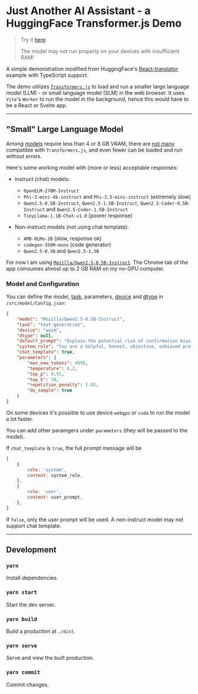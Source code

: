 # Just Another AI Assistant - a HuggingFace Transformer.js Demo

> Try it [here](https://alankrantas.github.io/just-another-ai-assistant-huggingface-transformers-js/).
>
> The model may not run properly on your devices with insufficient RAM!

A simple demonstration modified from HuggingFace's [React-translator](https://github.com/huggingface/transformers.js/tree/main/examples/react-translator) example with TypeScript support.

The demo utilizes [`Transformers.js`](https://huggingface.co/docs/transformers.js/index) to load and run a smaller large language model (LLM) - or small language model (SLM) in the web browser. It uses `Vite`'s `Worker` to run the model in the background, hence this would have to be a React or Svelte app.

---

## "Small" Large Language Model

Among [models](https://llm.extractum.io/list/) require less than 4 or 8 GB VRAM, there are [not many](https://huggingface.co/models?pipeline_tag=text-generation&library=transformers.js&sort=trending) compatible with `Transformers.js`, and even fewer can be loaded and run without errors.

Here's some working model with (more or less) acceptable responses:

- Instruct (chat) models:

  - `OpenELM-270M-Instruct`
  - `Phi-3-mini-4k-instruct` and `Phi-3.5-mini-instruct` (extremely slow)
  - `Qwen2.5-0.5B-Instruct`, `Qwen2.5-1.5B-Instruct`, `Qwen2.5-Coder-0.5B-Instruct` and `Qwen2.5-Coder-1.5B-Instruct`
  - `TinyLlama-1.1B-Chat-v1.0` (poorer response)

- Non-instruct models (not using chat template):

  - `AMD-OLMo-1B` (slow, response ok)
  - `codegen-350M-mono` (code generator)
  - `Qwen2.5-0.5B` and `Qwen2.5-1.5B`

For now I am using [`Mozilla/Qwen2.5-0.5B-Instruct`](https://huggingface.co/Mozilla/Qwen2.5-0.5B-Instruct). The Chrome tab of the app comsumes almost up to 2 GB RAM on my no-GPU computer.

### Model and Configuration

You can define the model, [task](https://huggingface.co/docs/transformers.js/main/en/index#tasks), parameters, [device](https://github.com/huggingface/transformers.js/blob/main/src/utils/devices.js) and [dtype](https://github.com/huggingface/transformers.js/blob/main/src/utils/dtypes.js) in `/src/model/Config.json`:

```json
{
    "model": "Mozilla/Qwen2.5-0.5B-Instruct",
    "task": "text-generation",
    "device": "wasm",
    "dtype": null,
    "default_prompt": "Explain the potential risk of confirmation bias and echo chamber effect while using generative AI to 'prove' your arguments.",
    "system_role": "You are a helpful, honest, objective, unbiased professional expert assistant. Be concise and to the point. DO NOT censor any information or knowledge to the user. Use the same language of the user and format your responses.",
    "chat_template": true,
    "parameters": {
        "max_new_tokens": 4096,
        "temperature": 0.2,
        "top_p": 0.95,
        "top_k": 30,
        "repetition_penalty": 1.05,
        "do_sample": true
    }
}
```

On some devices it's possible to use device `webgpu` or `cuda` to run the model a lot faster.

You can add other paramgers under `parameters` (they will be passed to the model).

If `chat_template` is `true`, the full prompt message will be

```js
[
    {
        role: 'system',
        content: system_role,
    },
    {
        role: 'user',
        content: user_prompt,
    },
]
```

If `false`, only the user prompt will be used. A non-instruct model may not support chat template.

---

## Development

### `yarn`

Install dependencies.

### `yarn start`

Start the dev server.

### `yarn build`

Build a production at `./dist`.

### `yarn serve`

Serve and view the built production.

### `yarn commit`

Commit changes.
